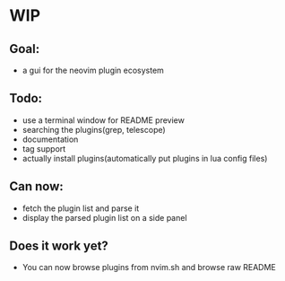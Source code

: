 # WIP
## Goal:
- a gui for the neovim plugin ecosystem

## Todo:
- use a terminal window for README preview
- searching the plugins(grep, telescope)
- documentation
- tag support
- actually install plugins(automatically put plugins in lua config files)

## Can now:
- fetch the plugin list and parse it
- display the parsed plugin list on a side panel

## Does it work yet?
- You can now browse plugins from nvim.sh and browse raw README
